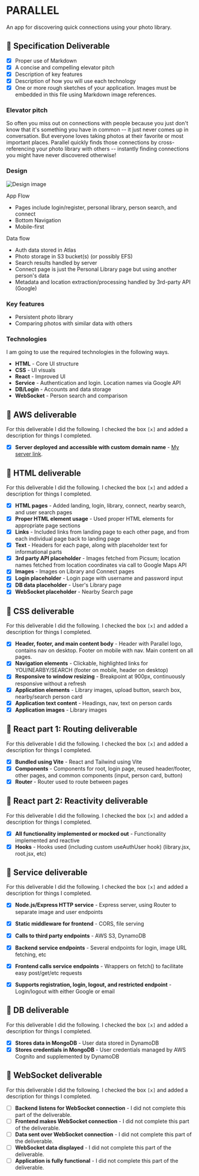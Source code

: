 # PARALLEL

An app for discovering quick connections using your photo library.

## 🚀 Specification Deliverable

- [x] Proper use of Markdown
- [x] A concise and compelling elevator pitch
- [x] Description of key features
- [x] Description of how you will use each technology
- [x] One or more rough sketches of your application. Images must be embedded in this file using Markdown image references.

### Elevator pitch

So often you miss out on connections with people because you just don't know that it's something you have in common -- it just never comes up in conversation. But everyone loves taking photos at their favorite or most important places. Parallel quickly finds those connections by cross-referencing your photo library with others -- instantly finding connections you might have never discovered otherwise!

### Design

![Design image](design-mockup.png)

App Flow
- Pages include login/register, personal library, person search, and connect
- Bottom Navigation
- Mobile-first

Data flow
- Auth data stored in Atlas
- Photo storage in S3 bucket(s) (or possibly EFS)
- Search results handled by server
- Connect page is just the Personal Library page but using another person's data
- Metadata and location extraction/processing handled by 3rd-party API (Google)

### Key features

- Persistent photo library
- Comparing photos with similar data with others

### Technologies

I am going to use the required technologies in the following ways.

- **HTML** - Core UI structure
- **CSS** - UI visuals
- **React** - Improved UI
- **Service** - Authentication and login. Location names via Google API
- **DB/Login** - Accounts and data storage
- **WebSocket** - Person search and comparison

## 🚀 AWS deliverable

For this deliverable I did the following. I checked the box `[x]` and added a description for things I completed.

- [x] **Server deployed and accessible with custom domain name** - [My server link](https://dougalcaleb.click).

## 🚀 HTML deliverable

For this deliverable I did the following. I checked the box `[x]` and added a description for things I completed.

- [x] **HTML pages** - Added landing, login, library, connect, nearby search, and user search pages
- [x] **Proper HTML element usage** - Used proper HTML elements for appropriate page sections
- [x] **Links** - Included links from landing page to each other page, and from each individual page back to landing page
- [x] **Text** - Headers for each page, along with placeholder text for informational parts
- [x] **3rd party API placeholder** - Images fetched from Picsum; location names fetched from location coordinates via call to Google Maps API
- [x] **Images** - Images on Library and Connect pages
- [x] **Login placeholder** - Login page with username and password input
- [x] **DB data placeholder** - User's Library page
- [x] **WebSocket placeholder** - Nearby Search page

## 🚀 CSS deliverable

For this deliverable I did the following. I checked the box `[x]` and added a description for things I completed.

- [x] **Header, footer, and main content body** - Header with Parallel logo, contains nav on desktop. Footer on mobile with nav. Main content on all pages.
- [x] **Navigation elements** - Clickable, highlighted links for YOU/NEARBY/SEARCH (footer on mobile, header on desktop)
- [x] **Responsive to window resizing** - Breakpoint at 900px, continuously responsive without a refresh
- [x] **Application elements** - Library images, upload button, search box, nearby/search person card
- [x] **Application text content** - Headings, nav, text on person cards
- [x] **Application images** - Library images

## 🚀 React part 1: Routing deliverable

For this deliverable I did the following. I checked the box `[x]` and added a description for things I completed.

- [x] **Bundled using Vite** - React and Tailwind using Vite
- [x] **Components** - Components for root, login page, reused header/footer, other pages, and common components (input, person card, button)
- [x] **Router** - Router used to route between pages

## 🚀 React part 2: Reactivity deliverable

For this deliverable I did the following. I checked the box `[x]` and added a description for things I completed.

- [x] **All functionality implemented or mocked out** - Functionality implemented and reactive
- [x] **Hooks** - Hooks used (including custom useAuthUser hook) (library.jsx, root.jsx, etc)

## 🚀 Service deliverable

For this deliverable I did the following. I checked the box `[x]` and added a description for things I completed.

- [x] **Node.js/Express HTTP service** - Express server, using Router to separate image and user endpoints
- [x] **Static middleware for frontend** - CORS, file serving
- [x] **Calls to third party endpoints** - AWS S3, DynamoDB
- [x] **Backend service endpoints** - Several endpoints for login, image URL fetching, etc
- [x] **Frontend calls service endpoints** - Wrappers on fetch() to facilitate easy post/get/etc requests
- [x] **Supports registration, login, logout, and restricted endpoint** - Login/logout with either Google or email


## 🚀 DB deliverable

For this deliverable I did the following. I checked the box `[x]` and added a description for things I completed.

- [x] **Stores data in MongoDB** - User data stored in DynamoDB
- [x] **Stores credentials in MongoDB** - User credentials managed by AWS Cognito and supplemented by DynamoDB

## 🚀 WebSocket deliverable

For this deliverable I did the following. I checked the box `[x]` and added a description for things I completed.

- [ ] **Backend listens for WebSocket connection** - I did not complete this part of the deliverable.
- [ ] **Frontend makes WebSocket connection** - I did not complete this part of the deliverable.
- [ ] **Data sent over WebSocket connection** - I did not complete this part of the deliverable.
- [ ] **WebSocket data displayed** - I did not complete this part of the deliverable.
- [ ] **Application is fully functional** - I did not complete this part of the deliverable.
